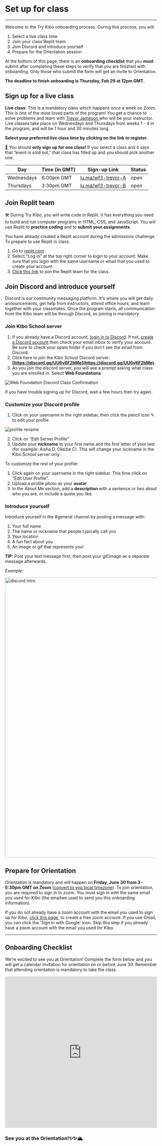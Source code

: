 # Set up for class

---
Welcome to the Try Kibo onboarding process. During this process, you will:
 1. Select a live class time 
 2. Join your class Replit team
 3. Join Discord and introduce yourself
 4. Prepare for the Orientation session

At the bottom of this page, there is an **onboarding checklist** that you **must** submit after completing these steps to verify that you are finished with onboarding. Only those who submit the form will get an invite to Orientation.

<!-- COURSE START TODO: Replace onboarding deadline -->
**The deadline to finish onboarding is Thursday, Feb 29 at 12pm GMT.**


<!-- COURSE START TODO: Replace class time and instructor name and linkedin -->
## Sign up for a live class
**Live class**: This is a mandatory class which happens once a week on Zoom. This is one of the most loved parts of the program! You get a chance to solve problems and learn with <a href="https://www.linkedin.com/in/trevor-jameson/"> Trevor Jameson </a> who will be your instructor. Live classes take place on Wednesdays and Thursdays from weeks 1 - 4 in the program, and will be 1 hour and 30 minutes long.


**Select your preferred live class time by clicking on the link to register.**

<aside>


📢 You should **only sign up for one class!** If you select a class and it says that “event is sold out,” that class has filled up and you should pick another one.

</aside>

<!-- COURSE START TODO: Replace live class registration links -->
>

| Day | Time (in GMT) | Sign-up Link | Status |
| --- | --- | --- | --- |
| Wednesdays | 6:00pm GMT | <a href="https://lu.ma/wf3-class-trevor-a" target="_blank"> lu.ma/wf3-trevor-A</a> | open |
| Thursdays | 3:30pm GMT | <a href="https://lu.ma/wf3-class-trevor-b" target="_blank"> lu.ma/wf3-trevor-B</a> | open|

>

## Join Replit team
<aside>

🛠️ During Try Kibo, you will write code in Replit. It has everything you need to build and run computer programs in HTML, CSS, and JavaScript. You will use Replit to **practice coding** and to **submit your assignments**.

</aside>

You have already created a Replit account during the admissions challenge. To prepare to use Replit in class:

1. Go to [replit.com](https://replit.com)
2. Select "Log in" at the top right corner to login to your account. Make sure that you login with the same username or email that you used to create your account.
3. [Click this link](https://replit.com/teams/join/kkddhvukumdgjstnehixnajoodbcsimj-tk8-web-foundations) to join the Replit team for the class.

## Join Discord and introduce yourself

Discord is our community messaging platform. It's where you will get daily announcements, get help from instructors, attend office hours, and learn together with your classmates. Once the program starts, all communication from the Kibo team will be through Discord, so joining is mandatory.

### Join Kibo School server
1. If you already have a Discord account, [login in to Discord](https://discord.com/login). If not, [create a Discord account](https://discord.com/register?redirect_to=%2Flogin) then check your email inbox to verify your account. Be sure to check your spam folder if you don't see the email from Discord.
2. Click here to join the Kibo School Discord server: **[https://discord.gg/UU6v6F2bMe](https://discord.gg/UU6v6F2bMe).** 
3. As you join the discord server, you will see a prompt asking what class you are enrolled in. Select **Web Foundations**


![Web Foundation Discord Class Confirmation](https://user-images.githubusercontent.com/88333571/216730745-78e1dc01-7aa4-438b-8f68-75d84c9e0100.png)


If you have trouble signing up for Discord, wait a few hours then try again.

### Customize your Discord profile

1. Click on your username in the right sidebar, then click the pencil icon ✎ to edit your profile

![profile rename](https://user-images.githubusercontent.com/88333571/216730806-b13f0ef9-4806-415e-ba1d-3186ba878c77.png)


2. Click on “Edit Server Profile"
3. Update your **nickname** to your first name and the first letter of your last (for example:  Aisha D, Okezie C). This will change your nickname in the Kibo School server only.

To customize the rest of your profile:
1. Click again on your username in the right sidebar. This time click on "Edit User Profile".
2. Upload a profile photo as your **avatar**
3. In the About Me section, add a **description** with a sentence or two about who you are, or include a quote you like.

### Introduce yourself

Introduce yourself in the #general channel by posting a message with:

1. Your full name
2. The name or nickname that people typically call you
3. Your location
4. A fun fact about you
5. An image or gif that represents you!

**TIP:** Post your text message first, then post your gif/image as a separate message afterwards.

_Example:_

<img width="925" alt="discord intro" src="https://user-images.githubusercontent.com/88333571/216731122-16d7f1b1-78f0-48ee-bb53-a5b940ac80bb.png">

<!-- CLASS START TODO: Replace Orientation date and time -->

## Prepare for Orientation

Orientation is mandatory and will happen on **Friday, June 30 from 3 - 5:30pm GMT on Zoom** (<a href="https://www.timeanddate.com/worldclock/converter.html?iso=20230210T150000&p1=tz_gmt">convert to you local timezone</a>). To join orientation, you are required to sign in to zoom. You must sign in with the same email you used for Kibo (the emailwe used to send you this onboarding information). 

If you do not already have a zoom account with the email you used to sign up for Kibo, <a href="https://zoom.us/signup#/signup" target="_blank"> click this page </a> to create a free zoom account. If you use Gmail, you can click the 'Sign in with Google' icon. Skip this step if you already have a zoom account with the email you used for Kibo.


---

<!-- CLASS START TODO: Replace Orientation date and form link -->

## Onboarding Checklist

We’re excited to see you at Orientation! Complete the form below and you will get a calendar invitation for orientation on or before June 30. Remember that attending orientation is mandatory to take the class.

<div style="width:100%;height:500px;"><iframe src="https://docs.google.com/forms/d/e/1FAIpQLSfd6J9ZZyR2ve9BBkj_zmxs302hQSdJsPVMw_Sz06YVw4I49g/viewform?embedded=true" frameborder="0" sandbox="allow-scripts allow-popups allow-top-navigation-by-user-activation allow-forms allow-same-origin" allowfullscreen="" style="width: 100%; height: 100%; border-radius: 1px; pointer-events: auto; background-color: white;"></iframe></div>


### See you at the Orientation!✨✨🏔️
